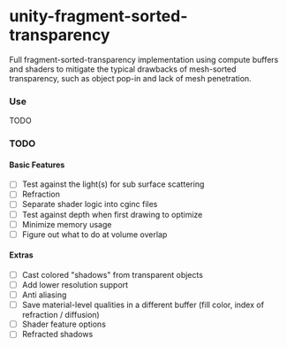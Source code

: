 # unity-fragment-sorted-transparency

Full fragment-sorted-transparency implementation using compute buffers and shaders to mitigate the typical drawbacks of mesh-sorted transparency, such as object pop-in and lack of mesh penetration. 

### Use
TODO

### TODO
#### Basic Features
- [ ] Test against the light(s) for sub surface scattering
- [ ] Refraction
- [ ] Separate shader logic into cginc files
- [ ] Test against depth when first drawing to optimize
- [ ] Minimize memory usage
- [ ] Figure out what to do at volume overlap

#### Extras
- [ ] Cast colored "shadows" from transparent objects
- [ ] Add lower resolution support
- [ ] Anti aliasing
- [ ] Save material-level qualities in a different buffer (fill color, index of refraction / diffusion)
- [ ] Shader feature options
- [ ] Refracted shadows

